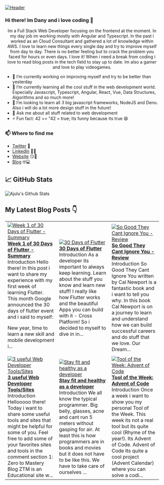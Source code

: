 [![Header](https://images.unsplash.com/photo-1564865878688-9a244444042a?ixlib=rb-1.2.1&ixid=eyJhcHBfaWQiOjEyMDd9&auto=format&fit=crop&w=1350&q=80 "Header")](https://images.unsplash.com/photo-1564865878688-9a244444042a?ixlib=rb-1.2.1&ixid=eyJhcHBfaWQiOjEyMDd9&auto=format&fit=crop&w=1350&q=80)
### Hi there! Im Dany and i love coding 👋
<p align="center">Im a Full Stack Web Developer focusing on the frontend at the moment. In my day job im working mostly with Angular and Typescript. In the past i worked as an Cloud Consultant and gathered a lot of knowledge within AWS. I love to learn new things every single day and try to improve myself from day to day. There is no better feeling but to crack the problem you faced for hours or even days. I love it!
When i need a break from coding i love to read blog posts in the tech field to stay up to date. Im also a gamer and love to play videogames.</p>

- 🔭 I’m currently working on improving myself and try to be better than yesterday
- 🌱 I’m currently learning all the cool stuff in the web development world. Especially Javascript, Typescript, Angular, React, Vue, Data Structures, Algorithms and so much more!
- 👯 I’m looking to learn all 3 big javascript frameworks, NodeJS and Deno. Also i will do a lot more design stuff in the future!
- 💬 Ask me about all stuff related to web development
- ⚡ Fun fact: 42 == "42 = true; Its funny because its true 😄

### 📫 Where to find me
- [Twitter](https://twitter.com/danytulumidis) 🐤
- [LinkedIn](https://linkedin.com/in/danytulumidis) 👨💼
- [Website](https://danytulumidis.com/) 😏🔗
- [Blog](https://danysdevcorner.hashnode.dev/) 🤓💻


## &#x1f4c8; GitHub Stats
![Ajulu's Github Stats](https://github-readme-stats.vercel.app/api?username=dextavision&show_icons=true&theme=radical)

## My Latest Blog Posts 👇
<!-- HASHNODE_BLOG:START -->
<table><tr><td><a href="https://danysdevcorner.hashnode.dev/week-1-of-30-days-of-flutter-summary" title="Week 1 of 30 Days of Flutter - Summary"><img src="https://cdn.hashnode.com/res/hashnode/image/upload/v1612710003875/IKHSxHjMp.jpeg" alt="Week 1 of 30 Days of Flutter - Summary"   /></a>
<a href="https://danysdevcorner.hashnode.dev/week-1-of-30-days-of-flutter-summary" title="Week 1 of 30 Days of Flutter - Summary"><strong>Week 1 of 30 Days of Flutter - Summary</strong></a>
<br/> Introduction
Hello there! In this post i want to share my experience with my first week of learning Flutter.
This month Google announced the 30 days of flutter event and i said to myself: 

New year, time to learn a new skill and mobile development i...</td><td><a href="https://danysdevcorner.hashnode.dev/30-days-of-flutter" title="30 Days of Flutter"><img src="https://cdn.hashnode.com/res/hashnode/image/upload/v1612098228445/wMt1wHXEz.jpeg" alt="30 Days of Flutter"   /></a>
<a href="https://danysdevcorner.hashnode.dev/30-days-of-flutter" title="30 Days of Flutter"><strong>30 Days of Flutter</strong></a>
<br/> Introduction
As a developer its important to always keep learning. Learn about the stuff you know and learn new stuff!
I really like how Flutter works and the beautiful Apps you can build with it - Cross Platform!
So i decided to myself to dive in in...</td><td><a href="https://danysdevcorner.hashnode.dev/so-good-they-cant-ignore-you-review" title="So Good They Cant Ignore You - Review"><img src="https://cdn.hashnode.com/res/hashnode/image/upload/v1611421747442/UFKb1P_YD.jpeg" alt="So Good They Cant Ignore You - Review"   /></a>
<a href="https://danysdevcorner.hashnode.dev/so-good-they-cant-ignore-you-review" title="So Good They Cant Ignore You - Review"><strong>So Good They Cant Ignore You - Review</strong></a>
<br/> Introduction
So Good They Cant Ignore You written by Cal Newport is a fantastic book and i want to tell you why.
In this book Cal Newport is on a journey to learn and understand how we can build successful careers and do stuff that we love. Our Dream...</td></tr><tr><td><a href="https://danysdevcorner.hashnode.dev/3-useful-web-developer-toolssites" title="3  useful Web Developer Tools/Sites"><img src="https://cdn.hashnode.com/res/hashnode/image/upload/v1610887979416/p-sG9AXnr.jpeg" alt="3  useful Web Developer Tools/Sites"   /></a>
<a href="https://danysdevcorner.hashnode.dev/3-useful-web-developer-toolssites" title="3  useful Web Developer Tools/Sites"><strong>3  useful Web Developer Tools/Sites</strong></a>
<br/> Introduction
Hellooooo there!
Today i want to share some useful tools and sites that might be helpful for some of you.
Feel free to add some of your favorites sites and tools in the comment section
1: Zero to Mastery Blog
ZTM is an Educational site w...</td><td><a href="https://danysdevcorner.hashnode.dev/stay-fit-and-healthy-as-a-developer" title="Stay fit and healthy as a developer"><img src="https://cdn.hashnode.com/res/hashnode/image/upload/v1610199324246/emhQ7MFph.jpeg" alt="Stay fit and healthy as a developer"   /></a>
<a href="https://danysdevcorner.hashnode.dev/stay-fit-and-healthy-as-a-developer" title="Stay fit and healthy as a developer"><strong>Stay fit and healthy as a developer</strong></a>
<br/> Introduction
We all know the typical programmer. Big belly, glasses, acne and cant run 5 meters without gasping for air. At least this is how programmers are in books and movies but it does not have to be like this. We have to take care of ourselves ...</td><td><a href="https://danysdevcorner.hashnode.dev/tool-of-the-week-advent-of-code" title="Tool of the Week: Advent of Code"><img src="https://cdn.hashnode.com/res/hashnode/image/upload/v1607864994053/k53C3nEj_.jpeg" alt="Tool of the Week: Advent of Code"   /></a>
<a href="https://danysdevcorner.hashnode.dev/tool-of-the-week-advent-of-code" title="Tool of the Week: Advent of Code"><strong>Tool of the Week: Advent of Code</strong></a>
<br/> Introduction
Once a week i want to show you my personal Tool of the Week.
This week its not a real tool but its quite cool (Rhyme of the year!).
Its  Advent of Code.
Advent of Code
Its quite a cool project (Advent Calendar) where you can solve a codi...</td></tr></table>
<!-- HASHNODE_BLOG:END -->

